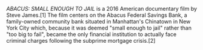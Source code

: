 _ABACUS: SMALL ENOUGH TO JAIL_ is a 2016 American documentary film by Steve James.[1] The film centers on the Abacus Federal Savings Bank, a family-owned community bank situated in Manhattan's Chinatown in New York City which, because it was deemed "small enough to jail" rather than "too big to fail", became the only financial institution to actually face criminal charges following the subprime mortgage crisis.[2]
